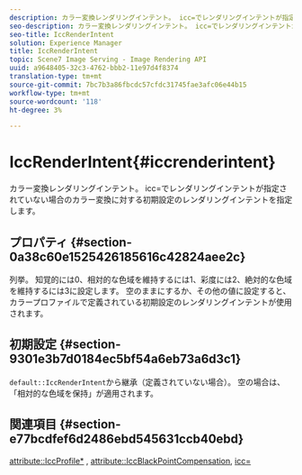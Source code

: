 ```yaml
---
description: カラー変換レンダリングインテント。 icc=でレンダリングインテントが指定されていない場合のカラー変換に対する初期設定のレンダリングインテントを指定します。
seo-description: カラー変換レンダリングインテント。 icc=でレンダリングインテントが指定されていない場合のカラー変換に対する初期設定のレンダリングインテントを指定します。
seo-title: IccRenderIntent
solution: Experience Manager
title: IccRenderIntent
topic: Scene7 Image Serving - Image Rendering API
uuid: a9648405-32c3-4762-bbb2-11e97d4f8374
translation-type: tm+mt
source-git-commit: 7bc7b3a86fbcdc57cfdc31745fae3afc06e44b15
workflow-type: tm+mt
source-wordcount: '118'
ht-degree: 3%

---
```



# IccRenderIntent{#iccrenderintent}

カラー変換レンダリングインテント。 icc=でレンダリングインテントが指定されていない場合のカラー変換に対する初期設定のレンダリングインテントを指定します。

## プロパティ {#section-0a38c60e1525426185616c42824aee2c}

列挙。 知覚的には0、相対的な色域を維持するには1、彩度には2、絶対的な色域を維持するには3に設定します。 空のままにするか、その他の値に設定すると、カラープロファイルで定義されている初期設定のレンダリングインテントが使用されます。

## 初期設定 {#section-9301e3b7d0184ec5bf54a6eb73a6d3c1}

`default::IccRenderIntent`から継承（定義されていない場合）。 空の場合は、「相対的な色域を保持」が適用されます。

## 関連項目 {#section-e77bcdfef6d2486ebd545631ccb40ebd}

[attribute::IccProfile*](../../../../../ir-api/material-cat/image-rendering-api-ref/c-ir-material-catalog/c-ir-attributes-reference/r-ir-iccprofilecmyk.md#reference-55aead2d924847ffbd1be4c46add7127) ,  [attribute::IccBlackPointCompensation](../../../../../ir-api/material-cat/image-rendering-api-ref/c-ir-material-catalog/c-ir-attributes-reference/r-ir-iccblackpointcompensation.md#reference-d939b0cdf6564baaa88deb1059e3b7f0),  [icc=](../../../../../ir-api/http-protocol/image-rendering-api-ref/c-ir-http-protocol-ref/c-ir-http-protocol-command-reference/r-ir-icc.md#reference-86a2fff3cef24982ad2063d977a16e06)

